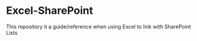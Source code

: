 # Excel-SharePoint
This repository it a guide/reference when using Excel to link with SharePoint Lists
